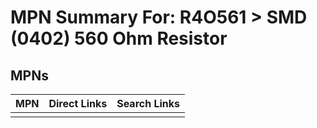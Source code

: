 



# MPN Summary For: R4O561 > SMD (0402) 560 Ohm Resistor

## MPNs
  

|MPN|Direct Links|Search Links|
| :--- | :--- | :--- |
||||
